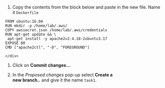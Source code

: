 1. Copy the contents from the block below and paste in the new file. Name it `Dockerfile`

<div style="margin-right: 150px;">

```
FROM ubuntu:16.04
RUN mkdir -p /home/lab/.aws/
COPY awssecret.json /home/lab/.aws/credentials
RUN apt-get update && \
 apt-get install -y apache2=2.4.18-2ubuntu3.17
EXPOSE 80
CMD ["apache2ctl", "-D", "FOREGROUND"]
```

    </div>

1. Click on **Commit changes...**

1. In the *Proposed changes* pop-up select **Create a new branch..** and give it the name `task1`. 

 
